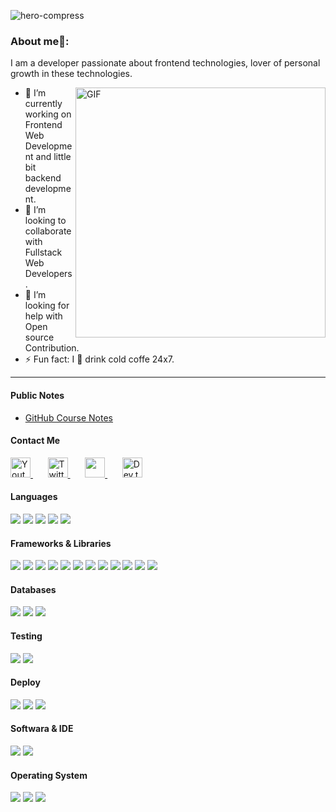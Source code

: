 
![hero-compress](https://github.com/user-attachments/assets/85c4c92e-26eb-4cbe-a20a-acfbce96b074)


### About me🧑:
I am a developer passionate about frontend technologies, lover of personal growth in these technologies.<br/>

<img align="right" alt="GIF" src="https://github-production-user-asset-6210df.s3.amazonaws.com/47135307/392029308-bb6746a1-8f68-4770-8a7d-245a9acad835.png?X-Amz-Algorithm=AWS4-HMAC-SHA256&X-Amz-Credential=AKIAVCODYLSA53PQK4ZA%2F20241203%2Fus-east-1%2Fs3%2Faws4_request&X-Amz-Date=20241203T153118Z&X-Amz-Expires=300&X-Amz-Signature=d6d87c74f084e1124d974ed60d41116713b03cfeb93718aa5a5eb6ee8372465a&X-Amz-SignedHeaders=host" width="400" height="400" />

- 🔭 I’m currently working on Frontend Web Development and little bit backend development.
- 👯 I’m looking to collaborate with Fullstack Web Developers.
- 🤔 I’m looking for help with Open source Contribution.
- ⚡ Fun fact: I 💖 drink cold coffe 24x7.

<hr/>

<h4>Public Notes</h4>

- [GitHub Course Notes](https://fate-tote-484.notion.site/Curso-De-Git-GitHub-7e589fccfb91469585d7bab1883e7c87?pvs=4)

<h4> Contact Me </h4>

<p align="">
  <a href="https://www.facebook.com/c/soyronyvargas">
    <img width="32px" alt="Youtube" title="Youtube" src="https://user-images.githubusercontent.com/47135307/182044444-630c5375-5f99-427c-8135-cf9710577aaf.png"/>
  </a>
  &#8287;&#8287;&#8287;&#8287;&#8287;
  <a href="https://www.instagram.com/avispaculonai">
    <img width="32px" alt="Twitter" title="Twitter" src="https://user-images.githubusercontent.com/47135307/182044533-faa068da-5b2c-4914-a5cf-5d362b4090bc.png"/>
  </a>
  &#8287;&#8287;&#8287;&#8287;&#8287;
  <a href="https://soyronyvargas.netlify.app" alt="Dev Pro Tips Discussion & Support Server">
    <img width="32px" src="https://user-images.githubusercontent.com/47135307/182044685-c0e28564-ce41-4ce9-a68c-b31953cbd766.png"/>
  </a>
  &#8287;&#8287;&#8287;&#8287;&#8287;
  <a href="https://www.pinterest.com.mx/slianpoint">
    <img width="32px" alt="Dev.to" title="DenverCoder1 Dev.to" src="https://user-images.githubusercontent.com/47135307/182044669-9c075451-6eb7-430a-bf98-1ed0bf21d372.png">
  </a>

</p>


<h4> Languages </h4>
<span> 
  <img src="https://img.shields.io/badge/HTML5-4C6E7C?style=for-the-badge&logo=html5&logoColor=black">
  <img src="https://img.shields.io/badge/CSS3-4C6E7C?style=for-the-badge&logo=css3&logoColor=black">
  <img src="https://img.shields.io/badge/JavaScript-4C6E7C?style=for-the-badge&logo=javascript&logoColor=black">
  <img src="https://img.shields.io/badge/Python-4C6E7C?style=for-the-badge&logo=javascript&logoColor=black">
  <img src="https://img.shields.io/badge/Typescript-4C6E7C?style=for-the-badge&logo=Typescript&logoColor=black">
  
</span>
<h4> Frameworks & Libraries </h4>
<span>
  
  <img src="https://img.shields.io/badge/Express.js-4C6E7C?style=for-the-badge&logo=express&logoColor=black">
  <img src="https://img.shields.io/badge/Yarn-4C6E7C?style=for-the-badge&logo=yarn&logoColor=black">
  <img src="https://img.shields.io/badge/npm-4C6E7C?style=for-the-badge&logo=npm&logoColor=black&Color=black">
  <img src="https://img.shields.io/badge/Node.js-4C6E7C?style=for-the-badge&logo=nodedotjs&logoColor=black">
  <img src="https://img.shields.io/badge/React-4C6E7C?style=for-the-badge&logo=react&logoColor=black">
  <img src="https://img.shields.io/badge/Next-4C6E7C?style=for-the-badge&logo=Next.js&logoColor=black">
  <img src="https://img.shields.io/badge/Bootstrap-4C6E7C?style=for-the-badge&logo=bootstrap&logoColor=black">
  <img src="https://img.shields.io/badge/Bulma-4C6E7C?style=for-the-badge&logo=Bulma&logoColor=black">
  <img src="https://img.shields.io/badge/Mui-4C6E7C?style=for-the-badge&logo=MUI&logoColor=black">
  <img src="https://img.shields.io/badge/Sass-4C6E7C?style=for-the-badge&logo=Sass&logoColor=black">
  <img src="https://img.shields.io/badge/Webpack-4C6E7C?style=for-the-badge&logo=Webpack&logoColor=black">
  <img src="https://img.shields.io/badge/Gulp-4C6E7C?style=for-the-badge&logo=Gulp&logoColor=black">
</span>

<h4> Databases </h4>
<span>
  <img src="https://img.shields.io/badge/MySQL-4C6E7C?style=for-the-badge&logo=mysql&logoColor=black">
  <img src="https://img.shields.io/badge/Firebase-4C6E7C?style=for-the-badge&logo=Firebase&logoColor=black">
  <img src="https://img.shields.io/badge/MongoDB-4C6E7C?style=for-the-badge&logo=mongodb&logoColor=black">
</span>

<h4> Testing </h4>
<span>
  <img src="https://img.shields.io/badge/Cypress-4C6E7C?style=for-the-badge&logo=Cypress&logoColor=black">
  <img src="https://img.shields.io/badge/Jest-4C6E7C?style=for-the-badge&logo=Jest&logoColor=black">
</span>

<h4> Deploy </h4>
<span>
  <img src="https://img.shields.io/badge/Netlify-4C6E7C?style=for-the-badge&logo=Netlify&logoColor=black">
  <img src="https://img.shields.io/badge/Heroku-4C6E7C?style=for-the-badge&logo=Heroku&logoColor=black">
  <img src="https://img.shields.io/badge/GitHub Pages-4C6E7C?style=for-the-badge&logo=GitHub+Pages&logoColor=black">
</span>

<h4> Softwara & IDE </h4>
<span>
<img src="https://img.shields.io/badge/Visual_Studio_Code-4C6E7C?style=for-the-badge&logo=visual%20studio%20code&logoColor=black">
<img src="https://img.shields.io/badge/Git-4C6E7C?style=for-the-badge&logo=git&Color=black&logoColor=black">

<h4> Operating System </h4>
<span>
  <img src="https://img.shields.io/badge/Linux-4C6E7C?style=for-the-badge&logo=linux&logoColor=black">
  <img src="https://img.shields.io/badge/MacOS-4C6E7C?style=for-the-badge&logo=macos&logoColor=black">
  <img src="https://img.shields.io/badge/Windows-4C6E7C?style=for-the-badge&logo=windows&logoColor=black">
</span>

